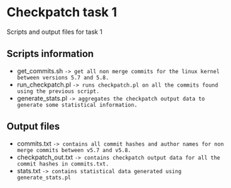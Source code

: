 # Checkpatch task 1

Scripts and output files for task 1

## Scripts information

- get_commits.sh
  ```-> get all non merge commits for the linux kernel between versions 5.7 and 5.8.```
- run_checkpatch.pl 
  ```-> runs checkpatch.pl on all the commits found using the previous script.```
- generate_stats.pl
  ```-> aggregates the checkpatch output data to generate some statistical information.```

## Output files
- commits.txt
  ```-> contains all commit hashes and author names for non merge commits between v5.7 and v5.8.```
- checkpatch_out.txt
  ```-> contains checkpatch output data for all the commit hashes in commits.txt.```
- stats.txt
  ```-> contains statistical data generated using generate_stats.pl``` 
